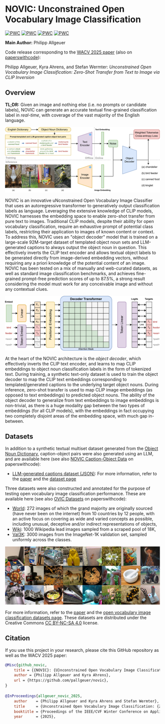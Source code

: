 # NOVIC: Unconstrained Open Vocabulary Image Classification

[![PWC](https://img.shields.io/endpoint.svg?url=https://paperswithcode.com/badge/unconstrained-open-vocabulary-image/open-vocabulary-image-classification-on-ovic)](https://paperswithcode.com/sota/open-vocabulary-image-classification-on-ovic?p=unconstrained-open-vocabulary-image)
[![PWC](https://img.shields.io/endpoint.svg?url=https://paperswithcode.com/badge/unconstrained-open-vocabulary-image/open-vocabulary-image-classification-on-ovic-1)](https://paperswithcode.com/sota/open-vocabulary-image-classification-on-ovic-1?p=unconstrained-open-vocabulary-image)
[![PWC](https://img.shields.io/endpoint.svg?url=https://paperswithcode.com/badge/unconstrained-open-vocabulary-image/open-vocabulary-image-classification-on-ovic-3)](https://paperswithcode.com/sota/open-vocabulary-image-classification-on-ovic-3?p=unconstrained-open-vocabulary-image)
[![PWC](https://img.shields.io/endpoint.svg?url=https://paperswithcode.com/badge/unconstrained-open-vocabulary-image/open-vocabulary-image-classification-on-ovic-2)](https://paperswithcode.com/sota/open-vocabulary-image-classification-on-ovic-2?p=unconstrained-open-vocabulary-image)

**Main Author:** Philipp Allgeuer

Code release corresponding to the [WACV 2025 paper](https://www.arxiv.org/abs/2407.11211) (also on [paperswithcode](https://paperswithcode.com/paper/unconstrained-open-vocabulary-image)):

Philipp Allgeuer, Kyra Ahrens, and Stefan Wermter: *Unconstrained Open Vocabulary Image Classification: Zero-Shot Transfer from Text to Image via CLIP Inversion*

## Overview

**TL;DR:** Given an image and nothing else (i.e. no prompts or candidate labels), NOVIC can generate an accurate textual fine-grained classification label in *real-time*, with coverage of the vast majority of the English language.

![NOVIC architecture](images/novic.png)

NOVIC is an innovative uNconstrained Open Vocabulary Image Classifier that uses an autoregressive transformer to generatively output classification labels as language. Leveraging the extensive knowledge of CLIP models, NOVIC harnesses the embedding space to enable zero-shot transfer from pure text to images. Traditional CLIP models, despite their ability for open vocabulary classification, require an exhaustive prompt of potential class labels, restricting their application to images of known content or context. To address this, NOVIC uses an "object decoder" model that is trained on a large-scale 92M-target dataset of templated object noun sets and LLM-generated captions to always output the object noun in question. This effectively inverts the CLIP text encoder and allows textual object labels to be generated directly from image-derived embedding vectors, without requiring any a priori knowledge of the potential content of an image. NOVIC has been tested on a mix of manually and web-curated datasets, as well as standard image classification benchmarks, and achieves fine-grained prompt-free prediction scores of up to 87.5%, a strong result considering the model must work for any conceivable image and without any contextual clues.

![Object decoder architecture](images/object_decoder.png)

At the heart of the NOVIC architecture is the *object decoder*, which effectively inverts the CLIP text encoder, and learns to map CLIP embeddings to object noun classification labels in the form of tokenized text. During training, a synthetic text-only dataset is used to train the object decoder to map the CLIP text embeddings corresponding to templated/generated captions to the underlying target object nouns. During inference, zero-shot transfer is used to map CLIP image embeddings (as opposed to text embeddings) to predicted object nouns. The ability of the object decoder to generalize from text embeddings to image embeddings is non-trivial, as there is a huge modality gap between the two types of embeddings (for all CLIP models), with the embeddings in fact occupying two completely disjoint areas of the embedding space, with much gap in-between.

## Datasets

In addition to a synthetic textual multiset dataset generated from the [Object Noun Dictionary](https://github.com/pallgeuer/object_noun_dictionary), caption-object pairs were also generated using an LLM, and are available here (see also [NOVIC Caption-Object Data](https://paperswithcode.com/dataset/novic-caption-object-data) on paperswithcode):

* [LLM-generated captions dataset (JSON)](https://www2.informatik.uni-hamburg.de/wtm/corpora/novic/captions_dataset.json): For more information, refer to the [paper](https://www.arxiv.org/abs/2407.11211) and the [dataset page](https://www.inf.uni-hamburg.de/en/inst/ab/wtm/research/corpora.html#novic)

Three datasets were also constructed and annotated for the purpose of testing open vocabulary image classification performance. These are available here (see also [OVIC Datasets](https://paperswithcode.com/dataset/ovic-datasets) on paperswithcode):

* [World](https://www2.informatik.uni-hamburg.de/wtm/corpora/ovic_datasets/world_dataset.zip): 272 images of which the grand majority are originally sourced (have never been on the internet) from 10 countries by 12 people, with an active focus on covering as wide and varied concepts as possible, including unusual, deceptive and/or indirect representations of objects,
* [Wiki](https://www2.informatik.uni-hamburg.de/wtm/corpora/ovic_datasets/wiki_dataset.zip): 1000 Wikipedia lead images sampled from a scraped pool of 18K,
* [Val3K](https://www2.informatik.uni-hamburg.de/wtm/corpora/ovic_datasets/val3k_dataset.zip): 3000 images from the ImageNet-1K validation set, sampled uniformly across the classes.

![Open vocabulary image classification datasets](images/ovic-datasets.jpg)

For more information, refer to the [paper](https://www.arxiv.org/abs/2407.11211) and the [open vocabulary image classification datasets page](https://www.inf.uni-hamburg.de/en/inst/ab/wtm/research/corpora.html#ovic-datasets). These datasets are distributed under the Creative Commons [CC BY-NC-SA 4.0](https://creativecommons.org/licenses/by-sa/4.0/) license.

## Citation

If you use this project in your research, please cite this GitHub repository as well as the WACV 2025 paper:

```bibtex
@Misc{github_novic,
    title = {{NOVIC}: {U}nconstrained Open Vocabulary Image Classification},
    author = {Philipp Allgeuer and Kyra Ahrens},
    url = {https://github.com/pallgeuer/novic},
}

@InProceedings{allgeuer_novic_2025,
    author    = {Philipp Allgeuer and Kyra Ahrens and Stefan Wermter},
    title     = {Unconstrained Open Vocabulary Image Classification: {Z}ero-Shot Transfer from Text to Image via {CLIP} Inversion},
    booktitle = {Proceedings of the IEEE/CVF Winter Conference on Applications of Computer Vision (WACV)},
    year      = {2025},
```
